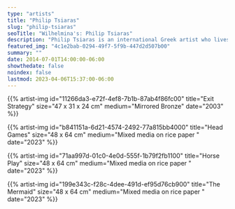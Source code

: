 ```yaml
---
type: "artists"
title: "Philip Tsiaras"
slug: "philip-tsiaras"
seoTitle: "Wilhelmina's: Philip Tsiaras"
description: "Philip Tsiaras is an international Greek artist who lives and works in New York City. Since 1974 he made more than 80 one-person exhibitions, including: Seattle Museum of Art, The National Museum of Contemporary Art, Thessaloniki, Mannheimer Kunstverien, Mannheim, Bernier Gallery, Athens, Studio Palazzoli, Milan, Shea & Beker Gallery, New York, Margulies/Taplin Gallery, Miami, Tegnerforbundet Gallery. Oslo, Museum Santa Apollonia, Venice, Gallerie Dominion,Montreal,  Swank/ The Regency-Intercontinental,Hong Kong, Newport Art Museum, R.I., Villa Reale, Monza, The Currier Museum, N.H., Spazio Cavallieri di Malta, Syracusa, Pinakotech of the Cyclades, Syros, International Contemporary Art Fair, Istanbul, Bienalle of Photography, Torino, De Novo Gallery, Sun Valley, Cento St. Benin, Aosta, Donopoulos International Fine Arts Gallery, Thessaloniki, Pinakotech of Ithaca, Museum of Contemporary Art,Crete, Museum of Photography,Thessaloniki, Stella Art Foundation, Moscow, Museum of Modern Art, Shenzhen, HG Guggenheim Gallery, New York City. Tsiaras works in a great range of media–painting, photography, glass, ceramic, and bronze. He has exhibited in the Venice Biennale three times and produced a ten foot bronze sculpture on the Grand Canal entitled “Social Climber”. Philip Tsiaras has been the recipient of many national prizes: The American Academy Awardfor Poetry, The Thomas Watson Fellowship, New York State C.A.P.S grant, two N.E.A. National Endowment Grants for Arts, nomination for the Blickle Stiftung International Photography Prize, Germany and The Generali Assicurazioni Gold Metal Award for “Civilita” Venice. Philip Tsiaras’ works are widely collected in corporate, private and important museum collections,including the Metropolitan Museum of Art. Fifteen books and catalogues are attributed to hiswork, most notably monographs published  by Electa and Mondadori books, and a book of photographs entitled, <q>Family Album</q> published by Contrasto, Rome. A recent 30 year retrospective of photography entitled Philip Tsiaras- SUPEREAL was published by the Museum of Photography Thessaloniki."
featured_img: "4c1e2bab-0294-49f7-5f9b-447d2d507b00"
summary: ""
date: 2014-07-01T14:00:00-06:00
showthedate: false
noindex: false
lastmod: 2023-04-06T15:37:00-06:00
---
```

{{% artist-img id="11266da3-e72f-4ef8-7b1b-87ab4f86fc00" title="Exit Strategy" size="47 x 31 x 24 cm" medium="Mirrored Bronze" date="2003" %}}

{{% artist-img id="b841151a-6d21-4574-2492-77a815bb4000" title="Head Games" size="48 x 64 cm" medium="Mixed media on rice paper " date="2023" %}}

{{% artist-img id="71aa997d-01c0-4e0d-555f-1b79f2fb1100" title="Horse Play" size="48 x 64 cm" medium="Mixed media on rice paper " date="2023" %}}

{{% artist-img id="199e343c-f28c-4dee-491d-ef95d76cb900" title="The Mermaid" size="48 x 64 cm" medium="Mixed media on rice paper " date="2023" %}}
